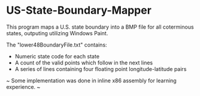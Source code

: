 # US-State-Boundary-Mapper

This program maps a U.S. state boundary into a BMP file for all coterminous states, outputing utilizing Windows Paint.

The "lower48BoundaryFile.txt" contains:
- Numeric state code for each state
- A count of the valid points which follow in the next lines
- A series of lines containing four floating point longitude-latitude pairs
  
~ Some implementation was done in inline x86 assembly for learning experience. ~
